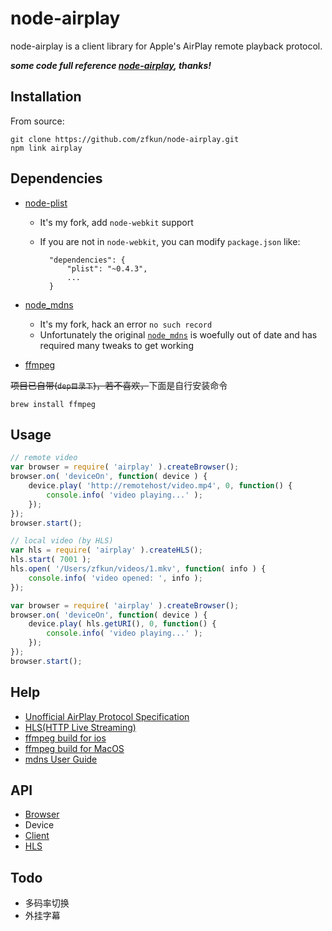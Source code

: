 node-airplay
=================

node-airplay is a client library for Apple's AirPlay remote playback protocol.

***some code full reference [node-airplay](https://github.com/benvanik/node-airplay), thanks!***


## Installation

From source:

	git clone https://github.com/zfkun/node-airplay.git
	npm link airplay

## Dependencies

+ [node-plist](https://github.com/zfkun/node-plist)

	- It's my fork, add `node-webkit` support
 	- If you are not in `node-webkit`, you can modify `package.json` like:
 		
 			"dependencies": {
 				"plist": "~0.4.3",
 				...
 			}
 
+ [node_mdns](https://github.com/zfkun/node_mdns)

	- It's my fork, hack an error `no such record`
	- Unfortunately the original [`node_mdns`](https://github.com/agnat/node_mdns) is woefully out of date and has required many tweaks to get working
	
+ [ffmpeg](http://trac.ffmpeg.org/wiki/MacOSXCompilationGuide#Shortcut:CompileFFmpegthroughHomebrew)

~~项目已自带(`dep目录下`)，若不喜欢，~~下面是自行安装命令

	brew install ffmpeg

	


## Usage

``` javascript
// remote video
var browser = require( 'airplay' ).createBrowser();
browser.on( 'deviceOn', function( device ) {
    device.play( 'http://remotehost/video.mp4', 0, function() {
        console.info( 'video playing...' );
    });
});
browser.start();
```

``` javascript
// local video (by HLS)
var hls = require( 'airplay' ).createHLS();
hls.start( 7001 );
hls.open( '/Users/zfkun/videos/1.mkv', function( info ) {
    console.info( 'video opened: ', info );
});

var browser = require( 'airplay' ).createBrowser();
browser.on( 'deviceOn', function( device ) {
    device.play( hls.getURI(), 0, function() {
        console.info( 'video playing...' );
    });
});
browser.start();
```


## Help

+ [Unofficial AirPlay Protocol Specification](http://nto.github.io/AirPlay.html)
+ [HLS(HTTP Live Streaming)](http://tools.ietf.org/html/draft-pantos-http-live-streaming-12)
+ [ffmpeg build for ios](http://www.cocoachina.com/bbs/read.php?tid=142628&page=1)
+ [ffmpeg build for MacOS](http://trac.ffmpeg.org/wiki/MacOSXCompilationGuide#Shortcut:CompileFFmpegthroughHomebrew)
+ [mdns User Guide](http://agnat.github.io/node_mdns/user_guide.html)



## API

+ [Browser](https://github.com/zfkun/node-airplay/wiki/Browser-API)
+ Device
+ [Client](https://github.com/zfkun/node-airplay/wiki/Client-API)
+ [HLS](https://github.com/zfkun/node-airplay/wiki/HLS-API)



## Todo

+ 多码率切换
+ 外挂字幕



